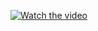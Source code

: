 [![Watch the video](https://img.youtube.com/vi/OI1yXM3M4Hc/0.jpg)](https://www.youtube.com/watch?v=OI1yXM3M4Hc)
